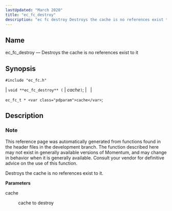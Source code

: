 ```yaml
---
lastUpdated: "March 2020"
title: "ec_fc_destroy"
description: "ec fc destroy Destroys the cache is no references exist to it void ec fc destroy cache ec fc t cache This reference page was automatically generated from functions found in the header files in the development branch The function described here may not exist in generally available versions of..."
---
```


<a name="apis.ec_fc_destroy"></a> 
## Name

ec_fc_destroy — Destroys the cache is no references exist to it

## Synopsis

`#include "ec_fc.h"`

| `void **ec_fc_destroy** (` | <var class="pdparam">cache</var>`)`; |   |

`ec_fc_t * <var class="pdparam">cache</var>`;<a name="idp52112864"></a> 
## Description

### Note

This reference page was automatically generated from functions found in the header files in the development branch. The function described here may not exist in generally available versions of Momentum, and may change in behavior when it is generally available. Consult your vendor for definitive advice on the use of this function.

Destroys the cache is no references exist to it.

**<a name="idp52115744"></a> Parameters**

<dl class="variablelist">

<dt>cache</dt>

<dd>

cache to destroy

</dd>

</dl>